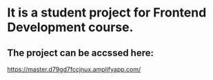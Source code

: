 # It is a student project for Frontend Development course.

## The project can be accssed here: 
https://master.d79gd7fccjnux.amplifyapp.com/
